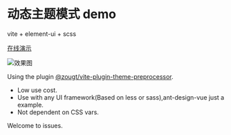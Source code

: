# 动态主题模式 demo

vite + element-ui + scss


[在线演示](https://gitofzgt.github.io/dynamic-theme-demos/vite-element-ui-dynamic-theme/)

![效果图](https://img-blog.csdnimg.cn/914f50b1a4184593aab23eb92b987b15.gif#pic_center)

Using the plugin [@zougt/vite-plugin-theme-preprocessor](https://github.com/GitOfZGT/vite-plugin-theme-preprocessor).

- Low use cost.
- Use with any UI framework(Based on less or sass),ant-design-vue just a example.
- Not dependent on CSS vars.

Welcome to issues.